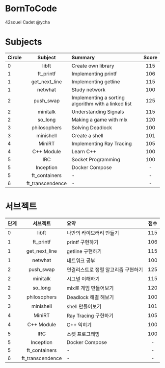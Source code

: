 # BornToCode

42souel Cadet @ycha

# Subjects

| Circle |     Subject      | Summary                                             | Score |
| :----- | :--------------: | :-------------------------------------------------- | :---: |
| 0      |      libft       | Create own library                                  |  115  |
| 1      |    ft_printf     | Implementing printf                                 |  106  |
| 1      |  get_next_line   | Implementing getline                                |  115  |
| 1      |     netwhat      | Study network                                       |  100  |
| 2      |    push_swap     | Implementing a sorting algorithm with a linked list |  125  |
| 2      |     minitalk     | Understanding Signals                               |  115  |
| 2      |     so_long      | Making a game with mlx                              |  120  |
| 3      |   philosophers   | Solving Deadlock                                    |  100  |
| 3      |    minishell     | Create a shell                                      |  101  |
| 4      |      MiniRT      | Implementing Ray Tracing                            |  105  |
| 4      |    C++ Module    | Learn C++                                           |  100  |
| 5      |       IRC        | Socket Programming                                  |  100  |
| 5      |    Inception     | Docker Compose                                      |   -   |
| 5      |  ft_containers   | -                                                   |   -   |
| 6      | ft_transcendence | -                                                   |   -   |

# 서브젝트

| 단계 |     서브젝트     | 요약                                | 점수 |
| :--- | :--------------: | :---------------------------------- | :--: |
| 0    |      libft       | 나만의 라이브러리 만들기            | 115  |
| 1    |    ft_printf     | printf 구현하기                     | 106  |
| 1    |  get_next_line   | getline 구현하기                    | 115  |
| 1    |     netwhat      | 네트워크 공부                       | 100  |
| 2    |    push_swap     | 연결리스트로 정렬 알고리즘 구현하기 | 125  |
| 2    |     minitalk     | 시그널 이해하기                     | 115  |
| 2    |     so_long      | mlx로 게임 만들어보기               | 120  |
| 3    |   philosophers   | Deadlock 해결 해보기                | 100  |
| 3    |    minishell     | shell 만들어보기                    | 101  |
| 4    |      MiniRT      | Ray Tracing 구현하기                | 105  |
| 4    |    C++ Module    | C++ 익히기                          | 100  |
| 5    |       IRC        | 소켓 프로그래밍                     | 100  |
| 5    |    Inception     | Docker Compose                      |  -   |
| 5    |  ft_containers   | -                                   |  -   |
| 6    | ft_transcendence | -                                   |  -   |
